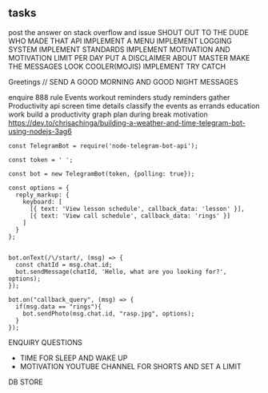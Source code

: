 ## tasks

post the answer on stack overflow and issue
SHOUT OUT TO THE DUDE WHO MADE THAT API
IMPLEMENT A MENU
IMPLEMENT LOGGING SYSTEM
IMPLEMENT STANDARDS
IMPLEMENT MOTIVATION AND MOTIVATION LIMIT PER DAY
PUT A DISCLAIMER ABOUT MASTER
MAKE THE MESSAGES LOOK COOLER(MOJIS)
IMPLEMENT TRY CATCH 

‌Greetings
// SEND A GOOD MORNING AND GOOD NIGHT MESSAGES

‌enquire
‌888 rule
‌Events
‌workout reminders
‌study reminders
‌gather Productivity api screen time details
‌classify the events as
‌errands
‌education
‌work
‌build a productivity graph
‌plan during break
‌motivation
https://dev.to/chrisachinga/building-a-weather-and-time-telegram-bot-using-nodejs-3ag6

```
const TelegramBot = require('node-telegram-bot-api');

const token = ' ';

const bot = new TelegramBot(token, {polling: true});

const options = {
  reply_markup: {
    keyboard: [
      [{ text: 'View lesson schedule', callback_data: 'lesson' }],
      [{ text: 'View call schedule', callback_data: 'rings' }]
    ]
  }
};


bot.onText(/\/start/, (msg) => {
  const chatId = msg.chat.id;
  bot.sendMessage(chatId, 'Hello, what are you looking for?', options);
});

bot.on("callback_query", (msg) => {
  if(msg.data == "rings"){
    bot.sendPhoto(msg.chat.id, "rasp.jpg", options);
  }
});

```

ENQUIRY QUESTIONS
- TIME FOR SLEEP AND WAKE UP
- MOTIVATION YOUTUBE CHANNEL FOR SHORTS AND SET A LIMIT



DB STORE